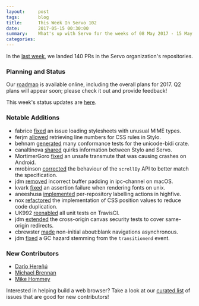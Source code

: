 ```yaml
---
layout:     post
tags:       blog
title:      This Week In Servo 102
date:       2017-05-15 00:30:00
summary:    What's up with Servo for the weeks of 08 May 2017 - 15 May 2017
categories:
---
```


In the [last week](https://github.com/pulls?utf8=%E2%9C%93&q=is%3Apr+is%3Amerged+closed%3A2017-05-08..2017-05-15+user%3Aservo+),
we landed 140 PRs in the Servo organization's repositories.

### Planning and Status

Our [roadmap](https://github.com/servo/servo/wiki/Roadmap) is available online, including the overall plans for 2017.
Q2 plans will appear soon; please check it out and provide feedback!

This week's status updates are [here](https://www.standu.ps/project/servo/).

### Notable Additions

- fabrice [fixed](https://github.com/servo/servo/pull/16869) an issue loading stylesheets with unusual MIME types.
- ferjm [allowed](https://github.com/servo/servo/pull/16835) retrieving line numbers for CSS rules in Stylo.
- behnam [generated](https://github.com/servo/unicode-bidi/pull/30) many conformance tests for the unicode-bidi crate.
- canaltinova [shared](https://github.com/servo/servo/pull/16819) quirks information between Stylo and Servo.
- MortimerGoro [fixed](https://github.com/servo/servo/pull/16816) an unsafe transmute that was causing crashes on Android.
- mrobinson [corrected](https://github.com/servo/servo/pull/16807) the behaviour of the `scrollBy` API to better match the specification.
- jdm [removed](https://github.com/servo/ipc-channel/pull/162) incorrect buffer padding in ipc-channel on macOS.
- kvark [fixed](https://github.com/servo/webrender/pull/1220) an assertion failure when rendering fonts on unix.
- aneeshusa [implemented](https://github.com/servo/highfive/pull/180) per-repository labelling actions in highfive.
- nox [refactored](https://github.com/servo/servo/pull/16770) the implementation of CSS position values to reduce code duplication.
- UK992 [reenabled](https://github.com/servo/servo/pull/16767) all unit tests on TravisCI.
- jdm [extended](https://github.com/servo/servo/pull/16699) the cross-origin canvas security tests to cover same-origin redirects.
- cbrewster [made](https://github.com/servo/servo/pull/16506) non-initial about:blank navigations asynchronous.
- jdm [fixed](https://github.com/servo/servo/pull/16295) a GC hazard stemming from the `transitionend` event.

### New Contributors

- [Darío Hereñú](https://github.com/kant)
- [Michael Brennan](https://github.com/brisad)
- [Mike Hommey](https://github.com/glandium)

Interested in helping build a web browser? Take a look at our [curated list](https://starters.servo.org/) of issues that are good for new contributors!
